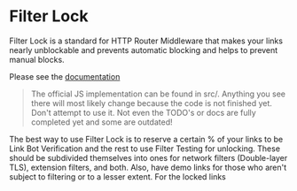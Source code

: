 # Filter Lock

Filter Lock is a standard for HTTP Router Middleware that makes your links nearly unblockable and prevents automatic blocking and helps to prevent manual blocks.

Please see the [documentation](./docs/README.md)

> The official JS implementation can be found in src/. Anything you see there will most likely change because the code is not finished yet. Don't attempt to use it. Not even the TODO's or docs are fully completed yet and some are outdated!

The best way to use Filter Lock is to reserve a certain % of your links to be Link Bot Verification and the rest to use Filter Testing for unlocking. These should be subdivided themselves into ones for network filters (Double-layer TLS), extension filters, and both. Also, have demo links for those who aren't subject to filtering or to a lesser extent. For the locked links
